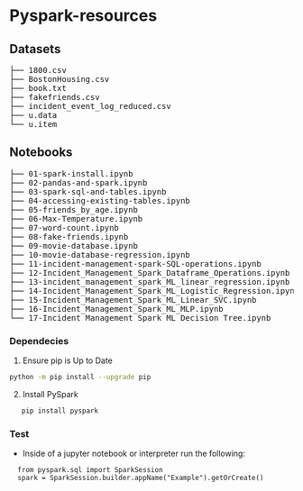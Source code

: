 # Pyspark-resources


## Datasets
<pre>
├── 1800.csv
├── BostonHousing.csv
├── book.txt
├── fakefriends.csv
├── incident_event_log_reduced.csv
├── u.data
└── u.item
</pre>
## Notebooks
<pre>
├── 01-spark-install.ipynb
├── 02-pandas-and-spark.ipynb
├── 03-spark-sql-and-tables.ipynb
├── 04-accessing-existing-tables.ipynb
├── 05-friends_by_age.ipynb
├── 06-Max-Temperature.ipynb
├── 07-word-count.ipynb
├── 08-fake-friends.ipynb
├── 09-movie-database.ipynb
├── 10-movie-database-regression.ipynb
├── 11-incident-management-spark-SQL-operations.ipynb
├── 12-Incident_Management_Spark_Dataframe_Operations.ipynb
├── 13-incident_management_spark_ML_linear_regression.ipynb
├── 14-Incident_Management_Spark_ML_Logistic_Regression.ipynb
├── 15-Incident_Management_Spark_ML_Linear_SVC.ipynb
├── 16-Incident_Management_Spark_ML_MLP.ipynb
└── 17-Incident_Management_Spark_ML_Decision_Tree.ipynb
</pre>

### Dependecies
1. Ensure pip is Up to Date
```bash
python -m pip install --upgrade pip
```
2. Install PySpark
```bash
   pip install pyspark
```

### Test
- Inside of a jupyter notebook or interpreter run the following:
```python3
  from pyspark.sql import SparkSession
  spark = SparkSession.builder.appName("Example").getOrCreate()
```



